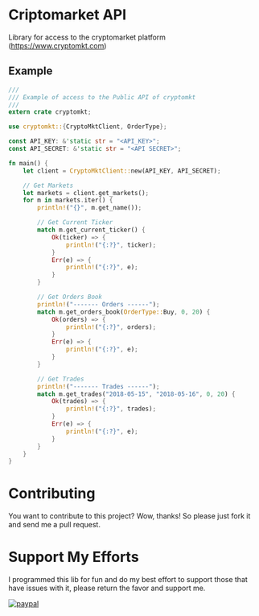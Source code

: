 # Criptomarket API

Library for access to the cryptomarket platform (https://www.cryptomkt.com)

## Example

```rust
///
/// Example of access to the Public API of cryptomkt
///
extern crate cryptomkt;

use cryptomkt::{CryptoMktClient, OrderType};

const API_KEY: &'static str = "<API_KEY>";
const API_SECRET: &'static str = "<API SECRET>";

fn main() {
    let client = CryptoMktClient::new(API_KEY, API_SECRET);

    // Get Markets
    let markets = client.get_markets();
    for m in markets.iter() {
        println!("{}", m.get_name());

        // Get Current Ticker
        match m.get_current_ticker() {
            Ok(ticker) => {
                println!("{:?}", ticker);
            }
            Err(e) => {
                println!("{:?}", e);
            }
        }

        // Get Orders Book
        println!("------- Orders ------");
        match m.get_orders_book(OrderType::Buy, 0, 20) {
            Ok(orders) => {
                println!("{:?}", orders);
            }
            Err(e) => {
                println!("{:?}", e);
            }
        }

        // Get Trades
        println!("------- Trades ------");
        match m.get_trades("2018-05-15", "2018-05-16", 0, 20) {
            Ok(trades) => {
                println!("{:?}", trades);
            }
            Err(e) => {
                println!("{:?}", e);
            }
        }
    }
}

```


# Contributing

You want to contribute to this project? Wow, thanks! So please just fork it and send me a pull request.

# Support My Efforts

I programmed this lib for fun and do my best effort to support those that have issues with it, please return the favor and support me.

[![paypal](https://www.paypalobjects.com/en_US/i/btn/btn_donateCC_LG.gif)](https://www.paypal.me/reiloygt)
